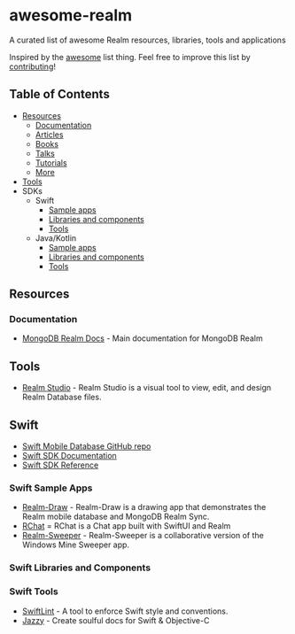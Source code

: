 # awesome-realm
A curated list of awesome Realm resources, libraries, tools and applications

Inspired by the [awesome](https://github.com/sindresorhus/awesome) list thing. Feel free to improve this list by [contributing](CONTRIBUTING.md)!

## Table of Contents
- [Resources](#resources)
   - [Documentation](#documentation)
   - [Articles](#articles)
   - [Books](#books)
   - [Talks](#talks)
   - [Tutorials](#tutorials)
   - [More](#more)
- [Tools](#tools)
- SDKs
  - Swift
    - [Sample apps](#swift-samples)
    - [Libraries and components](#swift-libs)
    - [Tools](#swift-tools)
  - Java/Kotlin
    - [Sample apps](#java-samples)
    - [Libraries and components](#java-libs)
    - [Tools](#java-tools)


## Resources
### Documentation
- [MongoDB Realm Docs](https://docs.mongodb.com/realm/) - Main documentation for MongoDB Realm

## Tools
- [Realm Studio](https://github.com/realm/realm-studio) - Realm Studio is a visual tool to view, edit, and design Realm Database files.

## Swift
- [Swift Mobile Database GitHub repo](https://github.com/realm/realm-swift)
- [Swift SDK Documentation](https://docs.mongodb.com/realm/sdk/swift/)
- [Swift SDK Reference](https://docs.mongodb.com/realm-sdks/swift/latest/)

### <a name="swift-samples"></a>Swift Sample Apps
- [Realm-Draw](https://github.com/realm/Realm-Drawing) - Realm-Draw is a drawing app that demonstrates the Realm mobile database and MongoDB Realm Sync.
- [RChat](https://github.com/realm/RChat) = RChat is a Chat app built with SwiftUI and Realm
- [Realm-Sweeper](https://github.com/realm/Realm-Sweeper) - Realm-Sweeper is a collaborative version of the Windows Mine Sweeper app.

### <a name="swift-libs"></a>Swift Libraries and Components

### <a name="swift-tools"></a>Swift Tools
- [SwiftLint](https://github.com/realm/SwiftLint) - A tool to enforce Swift style and conventions.
- [Jazzy](https://github.com/realm/jazzy) - Create soulful docs for Swift & Objective-C
